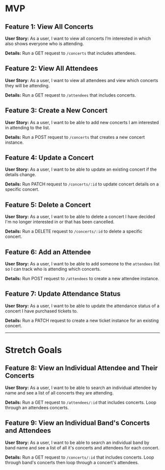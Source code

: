 # MVP

## Feature 1: View All Concerts

**User Story:** As a user, I want to view all concerts I’m interested in which also shows everyone who is attending.

**Details:** Run a GET request to `/concerts` that includes attendees.

## Feature 2: View All Attendees

**User Story:** As a user, I want to view all attendees and view which concerts they will be attending.

**Details:** Run a GET request to `/attendees` that includes concerts.

## Feature 3: Create a New Concert

**User Story:** As a user, I want to be able to add new concerts I am interested in attending to the list.

**Details:** Run a POST request to `/concerts` that creates a new concert instance.

## Feature 4: Update a Concert

**User Story:** As a user, I want to be able to update an existing concert if the details change.

**Details:** Run PATCH request to `/concerts/:id` to update concert details on a specific concert.

## Feature 5: Delete a Concert

**User Story:** As a user, I want to be able to delete a concert I have decided I'm no longer interested in or that has been cancelled.

**Details:** Run a DELETE request to `/concerts/:id` to delete a specific concert.

## Feature 6: Add an Attendee

**User Story:** As a user, I want to be able to add someone to the `attendees` list so I can track who is attending which concerts.

**Details:** Run POST request to `/attendees` to create a new attendee instance.

## Feature 7: Update Attendance Status

**User Story:** As a user, I want to be able to update the attendance status of a concert I have purchased tickets to.

**Details:** Run a PATCH request to create a new ticket instance for an existing concert.

---

# Stretch Goals

## Feature 8: View an Individual Attendee and Their Concerts

**User Story:** As a user, I want to be able to search an individual attendee by name and see a list of all concerts they are attending.

**Details:** Run a GET request to `/attendees/:id` that includes concerts. Loop through an attendees concerts.

## Feature 9: View an Individual Band's Concerts and Attendees

**User Story:** As a user, I want to be able to search an individual band by band name and see a list of all it's concerts and attendees for each concert.

**Details:** Run a GET request to `/concerts/:id` that includes concerts. Loop through band's concerts then loop through a concert's attendees.
